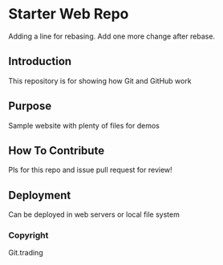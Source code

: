 # Starter Web Repo
Adding a line for rebasing. Add one more change after rebase.

## Introduction
This repository is for showing how Git and GitHub work

## Purpose

Sample website with plenty of files for demos

## How To Contribute
Pls for this repo and issue pull request for review!

## Deployment
Can be deployed in web servers or local file system

### Copyright
Git.trading